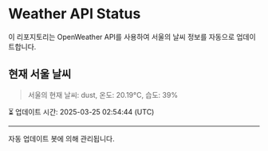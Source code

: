 
# Weather API Status

이 리포지토리는 OpenWeather API를 사용하여 서울의 날씨 정보를 자동으로 업데이트합니다.

## 현재 서울 날씨
> 서울의 현재 날씨: dust, 온도: 20.19°C, 습도: 39%

⏳ 업데이트 시간: 2025-03-25 02:54:44 (UTC)

---
자동 업데이트 봇에 의해 관리됩니다.
